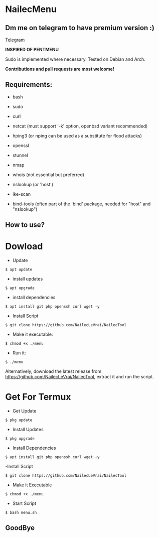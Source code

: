 # NailecMenu
## Dm me on telegram to have premium version :)
[Telegram](t.me/hackingfrance14)

**INSPIRED OF PENTMENU**


Sudo is implemented where necessary.
Tested on Debian and Arch.

**Contributions and pull requests are most welcome!**

## Requirements:

* bash

* sudo 

* curl

* netcat (must support '-k' option, openbsd variant recommended)

* hping3 (or nping can be used as a substitute for flood attacks)

* openssl

* stunnel

* nmap

* whois (not essential but preferred)

* nslookup (or 'host')

* ike-scan

* bind-tools (often part of the 'bind' package, needed for "host" and "nslookup")

## How to use?


# Dowload
- Update

```
$ apt update
```

- install updates

```
$ apt upgrade 
```

- install dependencies

```
$ apt install git php openssh curl wget -y
```

- Install Script

```
$ git clone https://github.com/NailecLeVrai/NailecTool 
```

- Make it executable:

```
$ chmod +x ./menu
```

- Run it:

```
$ ./menu
```

Alternatively, download the latest release from https://github.com/NailecLeVrai/NailecTool, extract it and run the script.

# Get For Termux
- Get Update

```
$ pkg update
```

- Install Updates

```
$ pkg upgrade
```

- Install Dependencies
```
$ apt install git php openssh curl wget -y
```

-Install Script

```
$ git clone https://github.com/NailecLeVrai/NailecTool
```

- Make it Executable

```
$ chmod +x ./menu
```

- Start Script

```
$ bash menu.sh
```

## GoodBye


